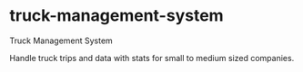 # truck-management-system
Truck Management System

Handle truck trips and data with stats for small to medium sized companies.
